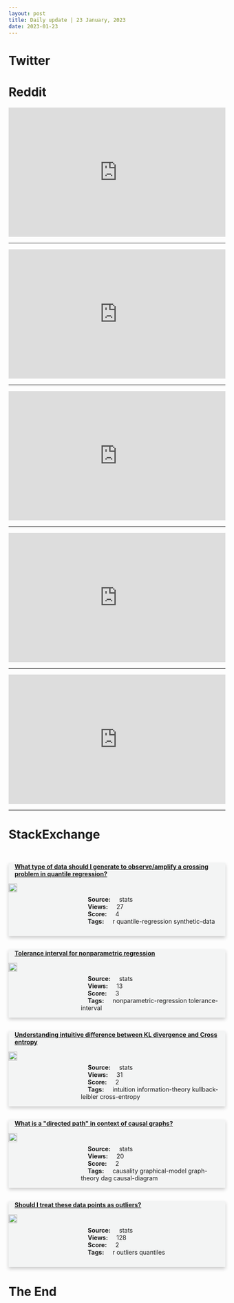 ```yaml
---
layout: post
title: Daily update | 23 January, 2023
date: 2023-01-23
---
```


<script async src="https://platform.twitter.com/widgets.js" charset="utf-8"></script>


<script src='https://storage.ko-fi.com/cdn/scripts/overlay-widget.js'></script>
<script>
  kofiWidgetOverlay.draw('themldojo', {
    'type': 'floating-chat',
    'floating-chat.donateButton.text': 'Support me',
    'floating-chat.donateButton.background-color': '#f45d22',
    'floating-chat.donateButton.text-color': '#fff'
  });
</script>

# Twitter 

<blockquote class="twitter-tweet"><a href="https://twitter.com/ujjwalscript/status/1617010419507548160"></a></blockquote>

<blockquote class="twitter-tweet"><a href="https://twitter.com/nytimes/status/1616985260079603713"></a></blockquote>

<blockquote class="twitter-tweet"><a href="https://twitter.com/abacusai/status/1617190373511823364"></a></blockquote>

<blockquote class="twitter-tweet"><a href="https://twitter.com/rasbt/status/1617167257121193985"></a></blockquote>

<blockquote class="twitter-tweet"><a href="https://twitter.com/WifeyAlpha/status/1617085585876819971"></a></blockquote>

<blockquote class="twitter-tweet"><a href="https://twitter.com/karpathy/status/1617265772631588865"></a></blockquote>

<blockquote class="twitter-tweet"><a href="https://twitter.com/ylecun/status/1617254676428111872"></a></blockquote>

<blockquote class="twitter-tweet"><a href="https://twitter.com/stanfordnlp/status/1617244065212551168"></a></blockquote>

<blockquote class="twitter-tweet"><a href="https://twitter.com/ylecun/status/1617186972971278336"></a></blockquote>

<blockquote class="twitter-tweet"><a href="https://twitter.com/slashML/status/1617111769217998850"></a></blockquote>

# Reddit 

<iframe id="reddit-embed" src="https://www.redditmedia.com/r/datascience/comments/10ikd4i/thoughts?ref_source=embed&amp;ref=share&amp;embed=true" sandbox="allow-scripts allow-same-origin allow-popups" style="border: none;" height="300" width="100%" scrolling="yes"></iframe>
<hr style="width:100%;text-align:left;margin-left:0">
<iframe id="reddit-embed" src="https://www.redditmedia.com/r/datascience/comments/10ibi89/theres_a_weekly_thread_for_entering_ds_for_a?ref_source=embed&amp;ref=share&amp;embed=true" sandbox="allow-scripts allow-same-origin allow-popups" style="border: none;" height="300" width="100%" scrolling="yes"></iframe>
<hr style="width:100%;text-align:left;margin-left:0">
<iframe id="reddit-embed" src="https://www.redditmedia.com/r/MachineLearning/comments/10ijzi2/d_couldnt_devs_of_major_gpts_have_added_an?ref_source=embed&amp;ref=share&amp;embed=true" sandbox="allow-scripts allow-same-origin allow-popups" style="border: none;" height="300" width="100%" scrolling="yes"></iframe>
<hr style="width:100%;text-align:left;margin-left:0">
<iframe id="reddit-embed" src="https://www.redditmedia.com/r/dataengineering/comments/10ijsqy/i_built_an_llmpowered_tool_that_can_understand?ref_source=embed&amp;ref=share&amp;embed=true" sandbox="allow-scripts allow-same-origin allow-popups" style="border: none;" height="300" width="100%" scrolling="yes"></iframe>
<hr style="width:100%;text-align:left;margin-left:0">
<iframe id="reddit-embed" src="https://www.redditmedia.com/r/dataengineering/comments/10i7rmx/fact_dim_tables_youre_splitting_up_your_data?ref_source=embed&amp;ref=share&amp;embed=true" sandbox="allow-scripts allow-same-origin allow-popups" style="border: none;" height="300" width="100%" scrolling="yes"></iframe>
<hr style="width:100%;text-align:left;margin-left:0">

<style>
.card {
box-shadow: 0 4px 8px 0 rgba(0,0,0,0.2);
transition: 0.3s;
width: 100%;
background-color: #F3F4F4;
}
p{
    margin-left:  3em;
    padding-top: 1em;
}
.part2{
    display: grid;
    grid-template-columns: 1fr 3fr;
}
h4{
    margin: 1em;
}

.card:hover {
box-shadow: 0 8px 16px 0 rgba(0,0,0,0.2);
}
b {
padding: 2px 16px;
}
</style>
  
# StackExchange 


  <br>
  <div class="card">
  <h4><a href='https://stats.stackexchange.com/questions/602783/what-type-of-data-should-i-generate-to-observe-amplify-a-crossing-problem-in-qua'>What type of data should I generate to observe/amplify a crossing problem in quantile regression?</a></h4> 
  <div class="part2">
      <img src="https://cdn.sstatic.net/Sites/stats/Img/apple-touch-icon@2.png?v=344f57aa10cc" alt="Img missing!" style="width:40%">
      <p><b>Source:</b> stats<br><b>Views:</b> 27<br><b>Score:</b> 4<br><b>Tags:</b> <span class="badge badge-dark">r</span> <span class="badge badge-dark">quantile-regression</span> <span class="badge badge-dark">synthetic-data</span></p> 
  </div>
  </div>
      
  <br>
  <div class="card">
  <h4><a href='https://stats.stackexchange.com/questions/602814/tolerance-interval-for-nonparametric-regression'>Tolerance interval for nonparametric regression</a></h4> 
  <div class="part2">
      <img src="https://cdn.sstatic.net/Sites/stats/Img/apple-touch-icon@2.png?v=344f57aa10cc" alt="Img missing!" style="width:40%">
      <p><b>Source:</b> stats<br><b>Views:</b> 13<br><b>Score:</b> 3<br><b>Tags:</b> <span class="badge badge-dark">nonparametric-regression</span> <span class="badge badge-dark">tolerance-interval</span></p> 
  </div>
  </div>
      
  <br>
  <div class="card">
  <h4><a href='https://stats.stackexchange.com/questions/602779/understanding-intuitive-difference-between-kl-divergence-and-cross-entropy'>Understanding intuitive difference between KL divergence and Cross entropy</a></h4> 
  <div class="part2">
      <img src="https://cdn.sstatic.net/Sites/stats/Img/apple-touch-icon@2.png?v=344f57aa10cc" alt="Img missing!" style="width:40%">
      <p><b>Source:</b> stats<br><b>Views:</b> 31<br><b>Score:</b> 2<br><b>Tags:</b> <span class="badge badge-dark">intuition</span> <span class="badge badge-dark">information-theory</span> <span class="badge badge-dark">kullback-leibler</span> <span class="badge badge-dark">cross-entropy</span></p> 
  </div>
  </div>
      
  <br>
  <div class="card">
  <h4><a href='https://stats.stackexchange.com/questions/602750/what-is-a-directed-path-in-context-of-causal-graphs'>What is a &quot;directed path&quot; in context of causal graphs?</a></h4> 
  <div class="part2">
      <img src="https://cdn.sstatic.net/Sites/stats/Img/apple-touch-icon@2.png?v=344f57aa10cc" alt="Img missing!" style="width:40%">
      <p><b>Source:</b> stats<br><b>Views:</b> 20<br><b>Score:</b> 2<br><b>Tags:</b> <span class="badge badge-dark">causality</span> <span class="badge badge-dark">graphical-model</span> <span class="badge badge-dark">graph-theory</span> <span class="badge badge-dark">dag</span> <span class="badge badge-dark">causal-diagram</span></p> 
  </div>
  </div>
      
  <br>
  <div class="card">
  <h4><a href='https://stats.stackexchange.com/questions/602771/should-i-treat-these-data-points-as-outliers'>Should I treat these data points as outliers?</a></h4> 
  <div class="part2">
      <img src="https://cdn.sstatic.net/Sites/stats/Img/apple-touch-icon@2.png?v=344f57aa10cc" alt="Img missing!" style="width:40%">
      <p><b>Source:</b> stats<br><b>Views:</b> 128<br><b>Score:</b> 2<br><b>Tags:</b> <span class="badge badge-dark">r</span> <span class="badge badge-dark">outliers</span> <span class="badge badge-dark">quantiles</span></p> 
  </div>
  </div>
      
# The End